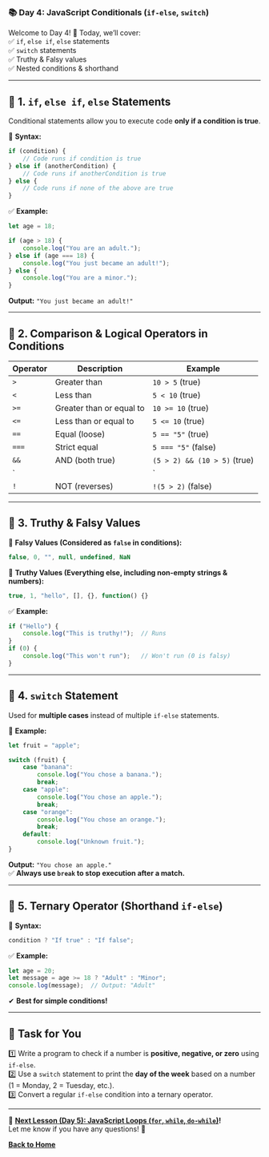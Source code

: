 ### **📚 Day 4: JavaScript Conditionals (`if-else`, `switch`)**  
Welcome to Day 4! 🎉 Today, we’ll cover:  
✅ `if`, `else if`, `else` statements  
✅ `switch` statements  
✅ Truthy & Falsy values  
✅ Nested conditions & shorthand  

---

## **🔹 1. `if`, `else if`, `else` Statements**  
Conditional statements allow you to execute code **only if a condition is true**.  

📌 **Syntax:**  
```js
if (condition) {
    // Code runs if condition is true
} else if (anotherCondition) {
    // Code runs if anotherCondition is true
} else {
    // Code runs if none of the above are true
}
```

✅ **Example:**
```js
let age = 18;

if (age > 18) {
    console.log("You are an adult.");
} else if (age === 18) {
    console.log("You just became an adult!");
} else {
    console.log("You are a minor.");
}
```
**Output:** `"You just became an adult!"`

---

## **🔹 2. Comparison & Logical Operators in Conditions**
| Operator | Description | Example |
|----------|------------|---------|
| `>` | Greater than | `10 > 5` (true) |
| `<` | Less than | `5 < 10` (true) |
| `>=` | Greater than or equal to | `10 >= 10` (true) |
| `<=` | Less than or equal to | `5 <= 10` (true) |
| `==` | Equal (loose) | `5 == "5"` (true) |
| `===` | Strict equal | `5 === "5"` (false) |
| `&&` | AND (both true) | `(5 > 2) && (10 > 5)` (true) |
| `||` | OR (one true) | `(5 > 2) || (10 < 5)` (true) |
| `!` | NOT (reverses) | `!(5 > 2)` (false) |

---

## **🔹 3. Truthy & Falsy Values**
📌 **Falsy Values (Considered as `false` in conditions):**  
```js
false, 0, "", null, undefined, NaN
```
📌 **Truthy Values (Everything else, including non-empty strings & numbers):**  
```js
true, 1, "hello", [], {}, function() {}
```
✅ **Example:**
```js
if ("Hello") {
    console.log("This is truthy!");  // Runs
}
if (0) {
    console.log("This won't run");   // Won't run (0 is falsy)
}
```

---

## **🔹 4. `switch` Statement**
Used for **multiple cases** instead of multiple `if-else` statements.

📌 **Example:**
```js
let fruit = "apple";

switch (fruit) {
    case "banana":
        console.log("You chose a banana.");
        break;
    case "apple":
        console.log("You chose an apple.");
        break;
    case "orange":
        console.log("You chose an orange.");
        break;
    default:
        console.log("Unknown fruit.");
}
```
**Output:** `"You chose an apple."`  
✅ **Always use `break` to stop execution after a match.**

---

## **🔹 5. Ternary Operator (Shorthand `if-else`)**
📌 **Syntax:**
```js
condition ? "If true" : "If false";
```
✅ **Example:**
```js
let age = 20;
let message = age >= 18 ? "Adult" : "Minor";
console.log(message);  // Output: "Adult"
```
✔ **Best for simple conditions!**

---

## **📝 Task for You**
1️⃣ Write a program to check if a number is **positive, negative, or zero** using `if-else`.  
2️⃣ Use a `switch` statement to print the **day of the week** based on a number (1 = Monday, 2 = Tuesday, etc.).  
3️⃣ Convert a regular `if-else` condition into a ternary operator.  

---

🎯 **[Next Lesson (Day 5): JavaScript Loops (`for`, `while`, `do-while`)](../day_5/README.md)!**  
Let me know if you have any questions! 🚀

[**Back to Home**](../../../)